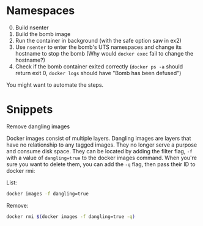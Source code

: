 # Namespaces

0. Build nsenter
1. Build the bomb image
2. Run the container in background (with the safe option saw in ex2)
3. Use `nsenter` to enter the bomb's UTS namespaces and change its hostname to stop the bomb (Why would `docker exec` fail to change the hostname?)
4. Check if the bomb container exited correctly (`docker ps -a` should return exit 0, `docker logs` should have "Bomb has been defused")

You might want to automate the steps.

# Snippets

Remove dangling images

Docker images consist of multiple layers. Dangling images are layers that have no relationship to any tagged images. They no longer serve a purpose and consume disk space. They can be located by adding the filter flag, `-f` with a value of `dangling=true` to the docker images command. When you're sure you want to delete them, you can add the `-q` flag, then pass their ID to docker rmi: 

List:

```bash
docker images -f dangling=true
```

Remove:

```bash
docker rmi $(docker images -f dangling=true -q)
```